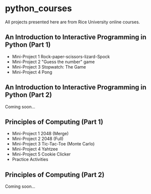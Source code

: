 # python_courses

All projects presented here are from Rice University online courses.

## An Introduction to Interactive Programming in Python (Part 1)
- Mini-Project 1 Rock-paper-scissors-lizard-Spock
- Mini-Project 2 "Guess the number" game
- Mini-Project 3 Stopwatch: The Game
- Mini-Project 4 Pong

## An Introduction to Interactive Programming in Python (Part 2)
Coming soon...


## Principles of Computing (Part 1)
- Mini-Project 1 2048 (Merge)
- Mini-Project 2 2048 (Full)
- Mini-Project 3 Tic-Tac-Toe (Monte Carlo)
- Mini-Project 4 Yahtzee
- Mini-Project 5 Cookie Clicker
- Practice Activities


## Principles of Computing (Part 2)
Coming soon...
